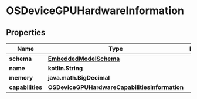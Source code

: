 
# OSDeviceGPUHardwareInformation

## Properties
Name | Type | Description | Notes
------------ | ------------- | ------------- | -------------
**schema** | [**EmbeddedModelSchema**](EmbeddedModelSchema.md) |  |  [optional]
**name** | **kotlin.String** |  |  [optional]
**memory** | **java.math.BigDecimal** |  |  [optional]
**capabilities** | [**OSDeviceGPUHardwareCapabilitiesInformation**](OSDeviceGPUHardwareCapabilitiesInformation.md) |  |  [optional]



